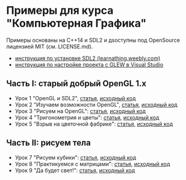 # Примеры для курса "Компьютерная Графика"

Примеры основаны на C++14 и SDL2 и дsоступны под OpenSource лицензией MIT (см. LICENSE.md).

- [инструкция по установке SDL2 (learnathing.weebly.com)](http://learnathing.weebly.com/part-1-prerequisites.html)
- [инструкция по настройке проекта с GLEW в Visual Studio](http://sites.fas.harvard.edu/~lib175/pages/visstudio.html)

## Часть I: старый добрый OpenGL 1.x

- Урок 1 "OpenGL и SDL2", [статья](https://github.com/PS-Group/ips-wiki/blob/master/opengl/lesson_1.md), [исходный код](lesson_1)
- Урок 2 "Изучаем возможности OpenGL", [статья](https://github.com/PS-Group/ips-wiki/blob/master/opengl/lesson_2.md), [исходный код](lesson_2)
- Урок 3 "Рисуем на OpenGL": [статья](https://github.com/PS-Group/ips-wiki/blob/master/opengl/lesson_3.md), [исходный код](lesson_3)
- Урок 4 "Тригонометрия и цветы": [статья](https://github.com/PS-Group/ips-wiki/blob/master/opengl/lesson_4.md), [исходный код](lesson_4)
- Урок 5 "Взрыв на цветочной фабрике": [статья](https://github.com/PS-Group/ips-wiki/blob/master/opengl/lesson_5.md), [исходный код](lesson_5)

## Часть II: рисуем тела

- Урок 7 "Рисуем кубики": [статья](https://github.com/PS-Group/ips-wiki/blob/master/opengl/lesson_7.md), [исходный код](lesson_7)
- Урок 8 "Практикуемся с матрицами": [статья](https://github.com/PS-Group/ips-wiki/blob/master/opengl/lesson_8.md), [исходный код](lesson_8)
- Урок 9 "Да будет свет!": [статья](https://github.com/PS-Group/ips-wiki/blob/master/opengl/lesson_9.md), [исходный код](lesson_9)
